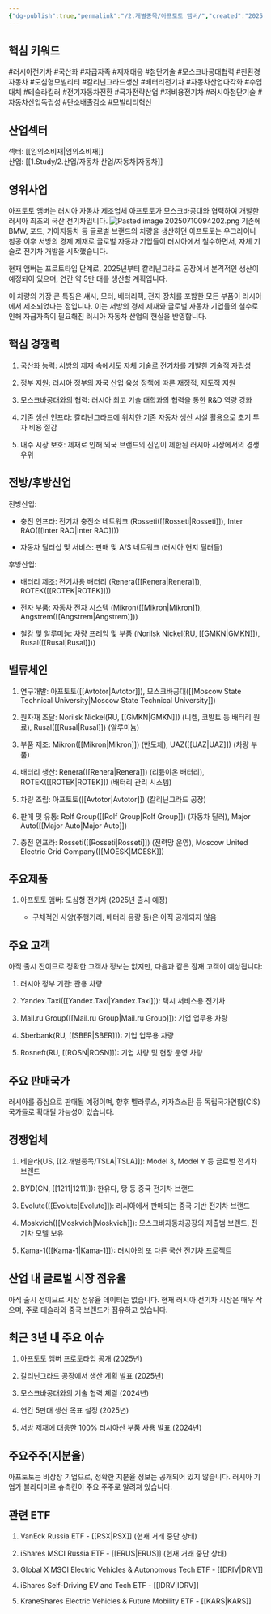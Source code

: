 ```yaml
---
{"dg-publish":true,"permalink":"/2.개별종목/아프토토 앰버/","created":"2025-03-15T12:39:32.637+09:00","updated":"2025-07-10T09:42:04.067+09:00"}
---
```


## 핵심 키워드

#러시아전기차 #국산화 #자급자족 #제재대응 #첨단기술 #모스크바공대협력 #친환경자동차 #도심형모빌리티 #칼리닌그라드생산 #배터리전기차 #자동차산업다각화 #수입대체 #테슬라킬러 #전기자동차전환 #국가전략산업 #저비용전기차 #러시아첨단기술 #자동차산업독립성 #탄소배출감소 #모빌리티혁신

## 산업섹터

섹터: [[임의소비재\|임의소비재]]  
산업: [[1.Study/2.산업/자동차 산업/자동차\|자동차]]

## 영위사업

아프토토 앰버는 러시아 자동차 제조업체 아프토토가 모스크바공대와 협력하여 개발한 러시아 최초의 국산 전기차입니다. ![Pasted image 20250710094202.png](/img/user/attachments/Pasted%20image%2020250710094202.png)
기존에 BMW, 포드, 기아자동차 등 글로벌 브랜드의 차량을 생산하던 아프토토는 우크라이나 침공 이후 서방의 경제 제재로 글로벌 자동차 기업들이 러시아에서 철수하면서, 자체 기술로 전기차 개발을 시작했습니다. 

현재 앰버는 프로토타입 단계로, 2025년부터 칼리닌그라드 공장에서 본격적인 생산이 예정되어 있으며, 연간 약 5만 대를 생산할 계획입니다. 

이 차량의 가장 큰 특징은 섀시, 모터, 배터리팩, 전자 장치를 포함한 모든 부품이 러시아에서 제조되었다는 점입니다. 이는 서방의 경제 제재와 글로벌 자동차 기업들의 철수로 인해 자급자족이 필요해진 러시아 자동차 산업의 현실을 반영합니다.

## 핵심 경쟁력

1. 국산화 능력: 서방의 제재 속에서도 자체 기술로 전기차를 개발한 기술적 자립성
    
2. 정부 지원: 러시아 정부의 자국 산업 육성 정책에 따른 재정적, 제도적 지원
    
3. 모스크바공대와의 협력: 러시아 최고 기술 대학과의 협력을 통한 R&D 역량 강화
    
4. 기존 생산 인프라: 칼리닌그라드에 위치한 기존 자동차 생산 시설 활용으로 초기 투자 비용 절감
    
5. 내수 시장 보호: 제재로 인해 외국 브랜드의 진입이 제한된 러시아 시장에서의 경쟁 우위
    

## 전방/후방산업

전방산업:

- 충전 인프라: 전기차 충전소 네트워크 (Rosseti([[Rosseti\|Rosseti]]), Inter RAO([[Inter RAO\|Inter RAO]]))
    
- 자동차 딜러십 및 서비스: 판매 및 A/S 네트워크 (러시아 현지 딜러들)
    

후방산업:

- 배터리 제조: 전기차용 배터리 (Renera([[Renera\|Renera]]), ROTEK([[ROTEK\|ROTEK]]))
    
- 전자 부품: 자동차 전자 시스템 (Mikron([[Mikron\|Mikron]]), Angstrem([[Angstrem\|Angstrem]]))
    
- 철강 및 알루미늄: 차량 프레임 및 부품 (Norilsk Nickel(RU, [[GMKN\|GMKN]]), Rusal([[Rusal\|Rusal]]))
    

## 밸류체인

1. 연구개발: 아프토토([[Avtotor\|Avtotor]]), 모스크바공대([[Moscow State Technical University\|Moscow State Technical University]])
    
2. 원자재 조달: Norilsk Nickel(RU, [[GMKN\|GMKN]]) (니켈, 코발트 등 배터리 원료), Rusal([[Rusal\|Rusal]]) (알루미늄)
    
3. 부품 제조: Mikron([[Mikron\|Mikron]]) (반도체), UAZ([[UAZ\|UAZ]]) (차량 부품)
    
4. 배터리 생산: Renera([[Renera\|Renera]]) (리튬이온 배터리), ROTEK([[ROTEK\|ROTEK]]) (배터리 관리 시스템)
    
5. 차량 조립: 아프토토([[Avtotor\|Avtotor]]) (칼리닌그라드 공장)
    
6. 판매 및 유통: Rolf Group([[Rolf Group\|Rolf Group]]) (자동차 딜러), Major Auto([[Major Auto\|Major Auto]])
    
7. 충전 인프라: Rosseti([[Rosseti\|Rosseti]]) (전력망 운영), Moscow United Electric Grid Company([[MOESK\|MOESK]])
    

## 주요제품

1. 아프토토 앰버: 도심형 전기차 (2025년 출시 예정)
    
    - 구체적인 사양(주행거리, 배터리 용량 등)은 아직 공개되지 않음
        

## 주요 고객

아직 출시 전이므로 정확한 고객사 정보는 없지만, 다음과 같은 잠재 고객이 예상됩니다:

1. 러시아 정부 기관: 관용 차량
    
2. Yandex.Taxi([[Yandex.Taxi\|Yandex.Taxi]]): 택시 서비스용 전기차
    
3. Mail.ru Group([[Mail.ru Group\|Mail.ru Group]]): 기업 업무용 차량
    
4. Sberbank(RU, [[SBER\|SBER]]): 기업 업무용 차량
    
5. Rosneft(RU, [[ROSN\|ROSN]]): 기업 차량 및 현장 운영 차량
    

## 주요 판매국가

러시아를 중심으로 판매될 예정이며, 향후 벨라루스, 카자흐스탄 등 독립국가연합(CIS) 국가들로 확대될 가능성이 있습니다.

## 경쟁업체

1. 테슬라(US, [[2.개별종목/TSLA\|TSLA]]): Model 3, Model Y 등 글로벌 전기차 브랜드
    
2. BYD(CN, [[1211\|1211]]): 한유다, 탕 등 중국 전기차 브랜드
    
3. Evolute([[Evolute\|Evolute]]): 러시아에서 판매되는 중국 기반 전기차 브랜드
    
4. Moskvich([[Moskvich\|Moskvich]]): 모스크바자동차공장의 재출범 브랜드, 전기차 모델 보유
    
5. Kama-1([[Kama-1\|Kama-1]]): 러시아의 또 다른 국산 전기차 프로젝트
    

## 산업 내 글로벌 시장 점유율

아직 출시 전이므로 시장 점유율 데이터는 없습니다. 현재 러시아 전기차 시장은 매우 작으며, 주로 테슬라와 중국 브랜드가 점유하고 있습니다.

## 최근 3년 내 주요 이슈

1. 아프토토 앰버 프로토타입 공개 (2025년)
    
2. 칼리닌그라드 공장에서 생산 계획 발표 (2025년)
    
3. 모스크바공대와의 기술 협력 체결 (2024년)
    
4. 연간 5만대 생산 목표 설정 (2025년)
    
5. 서방 제재에 대응한 100% 러시아산 부품 사용 발표 (2024년)
    

## 주요주주(지분율)

아프토토는 비상장 기업으로, 정확한 지분율 정보는 공개되어 있지 않습니다. 러시아 기업가 블라디미르 슈촉킨이 주요 주주로 알려져 있습니다.

## 관련 ETF

1. VanEck Russia ETF - [[RSX\|RSX]] (현재 거래 중단 상태)
    
2. iShares MSCI Russia ETF - [[ERUS\|ERUS]] (현재 거래 중단 상태)
    
3. Global X MSCI Electric Vehicles & Autonomous Tech ETF - [[DRIV\|DRIV]]
    
4. iShares Self-Driving EV and Tech ETF - [[IDRV\|IDRV]]
    
5. KraneShares Electric Vehicles & Future Mobility ETF - [[KARS\|KARS]]